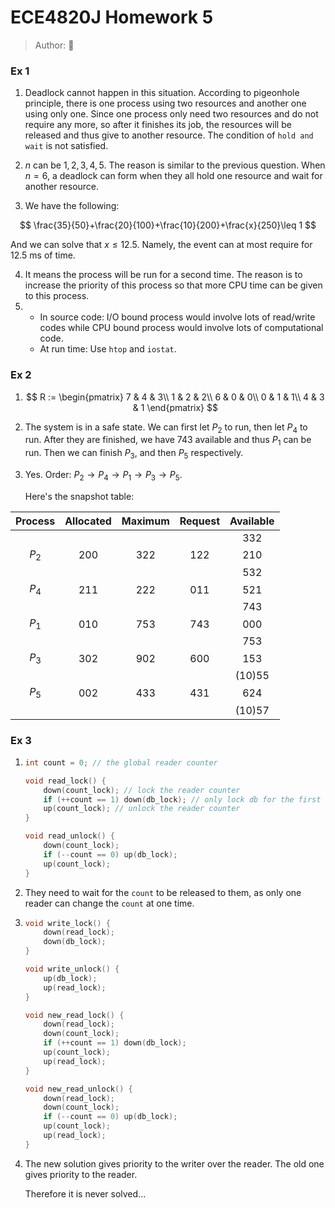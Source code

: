 # ECE4820J Homework 5

> Author: :hamster:

### Ex 1

1. Deadlock cannot happen in this situation.  According to pigeonhole principle, there is one process using two resources and another one using only one. Since one process only need two resources and do not require any more, so after it finishes its job, the resources will be released and thus give to another resource. The condition of `hold and wait` is not satisfied. 

2. $n$ can be $1, 2, 3, 4, 5$. The reason is similar to the previous question. When $n=6$, a deadlock can form when they all hold one resource and wait for another resource.

3. We have the following: 

$$
\frac{35}{50}+\frac{20}{100}+\frac{10}{200}+\frac{x}{250}\leq 1
$$

  And we can solve that $x \leq 12.5$. Namely, the event can at most require for 12.5 ms of time.

4. It means the process will be run for a second time. The reason is to increase the priority of this process so that more CPU time can be given to this process.
5. + In source code: I/O bound process would involve lots of read/write codes while CPU bound process would involve lots of computational code.
   + At run time: Use `htop` and `iostat`.

### Ex 2

1. $$
   R := \begin{pmatrix} 7 & 4 & 3\\
                        1 & 2 & 2\\
                        6 & 0 & 0\\
                        0 & 1 & 1\\
                        4 & 3 & 1
                    \end{pmatrix}
   $$

2. The system is in a safe state. We can first let $P_2$ to run, then let $P_4$ to run. After they are finished, we have 743 available and thus $P_1$ can be run. Then we can finish $P_3$, and then $P_5$ respectively.

3. Yes. Order: $P_2 \to P_4 \to P_1 \to P_3 \to P_5$.

   Here's the snapshot table:

| Process | Allocated | Maximum | Request | Available |
| :-----: | :-------: | :-----: | :-----: | :-------: |
|         |           |         |         |    332    |
|  $P_2$  |    200    |   322   |   122   |    210    |
|         |           |         |         |    532    |
|  $P_4$  |    211    |   222   |   011   |    521    |
|         |           |         |         |    743    |
|  $P_1$  |    010    |   753   |   743   |    000    |
|         |           |         |         |    753    |
|  $P_3$  |    302    |   902   |   600   |    153    |
|         |           |         |         |  (10)55   |
|  $P_5$  |    002    |   433   |   431   |    624    |
|         |           |         |         |  (10)57   |

### Ex 3

1. ```C
   int count = 0; // the global reader counter
   
   void read_lock() {
       down(count_lock); // lock the reader counter
       if (++count == 1) down(db_lock); // only lock db for the first time
       up(count_lock); // unlock the reader counter
   }
   
   void read_unlock() {
       down(count_lock);
       if (--count == 0) up(db_lock);
       up(count_lock);
   }
   ```

2. They need to wait for the `count` to be released to them, as only one reader can change the `count` at one time. 

3. ```C
   void write_lock() {
       down(read_lock);
       down(db_lock);
   }
   
   void write_unlock() {
       up(db_lock);
       up(read_lock);
   }
   
   void new_read_lock() {
       down(read_lock);
       down(count_lock);
       if (++count == 1) down(db_lock);
       up(count_lock); 
       up(read_lock);
   }
   
   void new_read_unlock() {
       down(read_lock);
       down(count_lock);
       if (--count == 0) up(db_lock);
       up(count_lock);
       up(read_lock);
   }
   ```

4. The new solution gives priority to the writer over the reader. The old one gives priority to the reader.

   Therefore it is never solved...